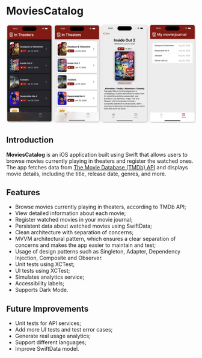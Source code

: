 # MoviesCatalog

![Alt text](screens.png)

## Introduction

**MoviesCatalog** is an iOS application built using Swift that allows users to browse movies currently playing in theaters and register the watched ones. The app fetches data from [The Movie Database (TMDb) API](https://www.themoviedb.org/) and displays movie details, including the title, release date, genres, and more.

## Features

- Browse movies currently playing in theaters, according to TMDb API;
- View detailed information about each movie;
- Register watched movies in your movie journal;
- Persistent data about watched movies using SwiftData;
- Clean architecture with separation of concerns;
- MVVM architectural pattern, which ensures a clear separation of concerns and makes the app easier to maintain and test;
- Usage of design patterns such as Singleton, Adapter, Dependency Injection, Composite and Observer.
- Unit tests using XCTest;
- UI tests using XCTest;
- Simulates analytics service;
- Accessibility labels;
- Supports Dark Mode.

## Future Improvements
- Unit tests for API services;
- Add more UI tests and test error cases;
- Generate real usage analytics;
- Support different languages;
- Improve SwiftData model.


